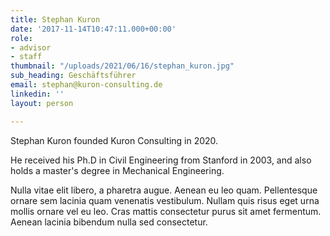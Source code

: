 ```yaml
---
title: Stephan Kuron
date: '2017-11-14T10:47:11.000+00:00'
role:
- advisor
- staff
thumbnail: "/uploads/2021/06/16/stephan_kuron.jpg"
sub_heading: Geschäftsführer
email: stephan@kuron-consulting.de
linkedin: ''
layout: person

---
```

Stephan Kuron founded Kuron Consulting in 2020.

He received his Ph.D in Civil Engineering from Stanford in 2003, and also holds a master's degree in Mechanical Engineering.

Nulla vitae elit libero, a pharetra augue. Aenean eu leo quam. Pellentesque ornare sem lacinia quam venenatis vestibulum. Nullam quis risus eget urna mollis ornare vel eu leo. Cras mattis consectetur purus sit amet fermentum. Aenean lacinia bibendum nulla sed consectetur.